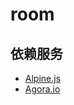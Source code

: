 # room

## 依赖服务

 - [Alpine.js](https://github.com/alpinejs/alpine)
 - [Agora.io](https://www.agora.io/cn)
